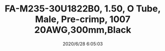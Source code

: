 ﻿---
layout: post 
title: FA-M235-30U1822B0, 1.50, O Tube, Male, Pre-crimp, 1007 20AWG,300mm,Black
tags: 
categories: wire-harness
overview: OD 1.5 male terminal tube
series: FA
part_number: FA-P235-30U1822B0
thumb_img: static/202006/351-thumb-20200628140616.jpg
small_img: static/202006/351-20200628140616.jpg
date: 2020/6/28 6:05:03
---



